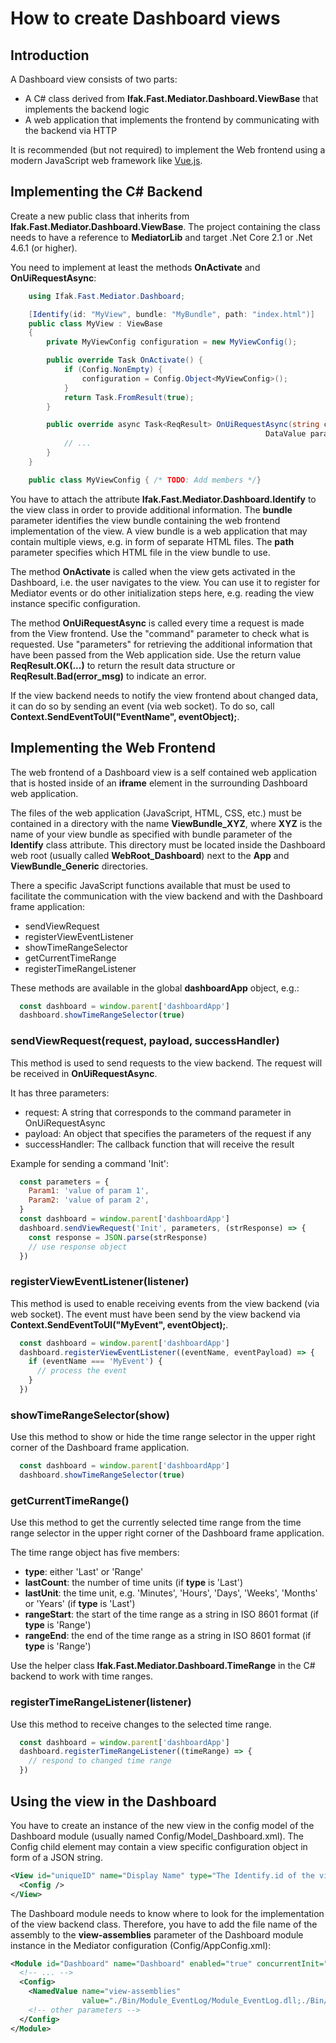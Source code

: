 # How to create Dashboard views

## Introduction

A Dashboard view consists of two parts:

* A C# class derived from **Ifak.Fast.Mediator.Dashboard.ViewBase** that implements the backend logic
* A web application that implements the frontend by communicating with the backend via HTTP

It is recommended (but not required) to implement the Web frontend using a modern JavaScript web framework like [Vue.js](https://vuejs.org/).

## Implementing the C# Backend

Create a new public class that inherits from **Ifak.Fast.Mediator.Dashboard.ViewBase**. The project containing the class needs to have a reference to **MediatorLib** and target .Net Core 2.1 or .Net 4.6.1 (or higher).

You need to implement at least the methods **OnActivate** and **OnUiRequestAsync**:

```csharp
    using Ifak.Fast.Mediator.Dashboard;

    [Identify(id: "MyView", bundle: "MyBundle", path: "index.html")]
    public class MyView : ViewBase
    {
        private MyViewConfig configuration = new MyViewConfig();

        public override Task OnActivate() {
            if (Config.NonEmpty) {
                configuration = Config.Object<MyViewConfig>();
            }
            return Task.FromResult(true);
        }

        public override async Task<ReqResult> OnUiRequestAsync(string command,
                                                         DataValue parameters) {
            // ...
        }
    }

    public class MyViewConfig { /* TODO: Add members */}
```

You have to attach the attribute **Ifak.Fast.Mediator.Dashboard.Identify** to the view class in order to provide additional information. The **bundle** parameter identifies the view bundle containing the web frontend implementation of the view. A view bundle is a web application that may contain multiple views, e.g. in form of separate HTML files. The **path** parameter specifies which HTML file in the view bundle to use.

The method **OnActivate** is called when the view gets activated in the Dashboard, i.e. the user navigates to the view. You can use it to register for Mediator events or do other initialization steps here, e.g. reading the view instance specific configuration.

The method **OnUiRequestAsync** is called every time a request is made from the View frontend. Use the "command" parameter to check what is requested. Use "parameters" for retrieving the additional information that have been passed from the Web application side. Use the return value **ReqResult.OK(...)** to return the result data structure or **ReqResult.Bad(error_msg)** to indicate an error.

If the view backend needs to notify the view frontend about changed data, it can do so by sending an event (via web socket).
To do so, call **Context.SendEventToUI("EventName", eventObject);**.

## Implementing the Web Frontend

The web frontend of a Dashboard view is a self contained web application that is hosted inside of an **iframe** element in the surrounding Dashboard web application.

The files of the web application (JavaScript, HTML, CSS, etc.) must be contained in a directory with the name **ViewBundle_XYZ**, where **XYZ** is the name of your view bundle as specified with bundle parameter of the **Identify** class attribute. This directory must be located inside the Dashboard web root (usually called **WebRoot_Dashboard**) next to the **App** and **ViewBundle_Generic** directories.

There a specific JavaScript functions available that must be used to facilitate the communication with the view backend and with the Dashboard frame application:

* sendViewRequest
* registerViewEventListener
* showTimeRangeSelector
* getCurrentTimeRange
* registerTimeRangeListener

These methods are available in the global **dashboardApp** object, e.g.:

```javascript
  const dashboard = window.parent['dashboardApp']
  dashboard.showTimeRangeSelector(true)
```

### sendViewRequest(request, payload, successHandler)

This method is used to send requests to the view backend. The request will be received in **OnUiRequestAsync**.

It has three parameters:

* request: A string that corresponds to the command parameter in OnUiRequestAsync
* payload: An object that specifies the parameters of the request if any
* successHandler: The callback function that will receive the result

Example for sending a command 'Init':

```javascript
  const parameters = {
    Param1: 'value of param 1',
    Param2: 'value of param 2',
  }
  const dashboard = window.parent['dashboardApp']
  dashboard.sendViewRequest('Init', parameters, (strResponse) => {
    const response = JSON.parse(strResponse)
    // use response object
  })
```

### registerViewEventListener(listener)

This method is used to enable receiving events from the view backend (via web socket). The event must have
been send by the view backend via **Context.SendEventToUI("MyEvent", eventObject);**.

```javascript
  const dashboard = window.parent['dashboardApp']
  dashboard.registerViewEventListener((eventName, eventPayload) => {
    if (eventName === 'MyEvent') {
      // process the event
    }
  })
```

### showTimeRangeSelector(show)

Use this method to show or hide the time range selector in the upper right corner of the Dashboard frame application.

```javascript
  const dashboard = window.parent['dashboardApp']
  dashboard.showTimeRangeSelector(true)
```

### getCurrentTimeRange()

Use this method to get the currently selected time range from the time range selector in the upper right corner of the Dashboard frame application.

The time range object has five members:

* **type**: either 'Last' or 'Range'
* **lastCount**: the number of time units (if **type** is 'Last')
* **lastUnit**: the time unit, e.g. 'Minutes', 'Hours', 'Days', 'Weeks', 'Months' or 'Years' (if **type** is 'Last')
* **rangeStart**: the start of the time range as a string in ISO 8601 format (if **type** is 'Range')
* **rangeEnd**: the end of the time range as a string in ISO 8601 format (if **type** is 'Range')

Use the helper class **Ifak.Fast.Mediator.Dashboard.TimeRange** in the C# backend to work with time ranges.

### registerTimeRangeListener(listener)

Use this method to receive changes to the selected time range.

```javascript
  const dashboard = window.parent['dashboardApp']
  dashboard.registerTimeRangeListener((timeRange) => {
    // respond to changed time range
  })
```

## Using the view in the Dashboard

You have to create an instance of the new view in the config model of the Dashboard module
(usually named Config/Model_Dashboard.xml). The Config child element may contain a view specific
configuration object in form of a JSON string.

```xml
<View id="uniqueID" name="Display Name" type="The Identify.id of the view">
  <Config />
</View>
```

The Dashboard module needs to know where to look for the implementation of the view backend class.
Therefore, you have to add the file name of the assembly to the **view-assemblies** parameter of the
Dashboard module instance in the Mediator configuration (Config/AppConfig.xml):

```xml
<Module id="Dashboard" name="Dashboard" enabled="true" concurrentInit="false">
  <!-- ... -->
  <Config>
    <NamedValue name="view-assemblies"
                value="./Bin/Module_EventLog/Module_EventLog.dll;./Bin/MyView/MyViewAssembly.dll"/>
    <!-- other parameters -->
  </Config>
</Module>
```